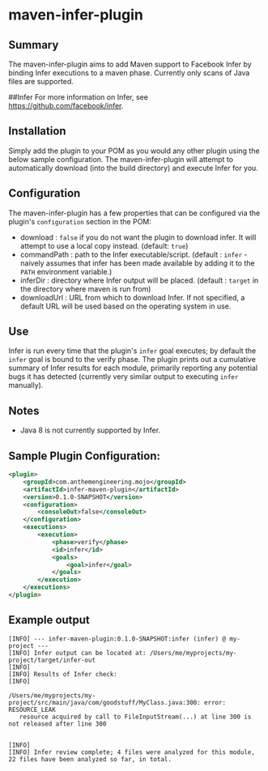 # maven-infer-plugin

## Summary
The maven-infer-plugin aims to add Maven support to Facebook Infer by binding Infer executions to a maven phase.
Currently only scans of Java files are supported.

##Infer
For more information on Infer, see https://github.com/facebook/infer.

## Installation
Simply add the plugin to your POM as you would any other plugin using the below sample configuration. The maven-infer-plugin
will attempt to automatically download (into the build directory) and execute Infer for you.

## Configuration
The maven-infer-plugin has a few properties that can be configured via the plugin's `configuration` section in the POM:

- download : `false` if you do not want the plugin to download infer. It will attempt to use a local copy instead. (default: `true`)
- commandPath : path to the Infer executable/script. (default : `infer` - naively assumes that infer has been made available by adding it to the `PATH` environment variable.)
- inferDir : directory where Infer output will be placed. (default : `target` in the directory where maven is run from)
- downloadUrl : URL from which to download Infer. If not specified, a default URL will be used based on the operating system in use.

## Use
Infer is run every time that the plugin's `infer` goal executes; by default the `infer` goal is bound
to the verify phase. The plugin prints out a cumulative summary of Infer results for each module, primarily  reporting
any potential bugs it has detected (currently very similar output to executing `infer` manually).

## Notes
- Java 8 is not currently supported by Infer.

## Sample Plugin Configuration:

```xml
<plugin>
    <groupId>com.anthemengineering.mojo</groupId>
    <artifactId>infer-maven-plugin</artifactId>
    <version>0.1.0-SNAPSHOT</version>
    <configuration>
        <consoleOut>false</consoleOut>
    </configuration>
    <executions>
        <execution>
            <phase>verify</phase>
            <id>infer</id>
            <goals>
                <goal>infer</goal>
            </goals>
        </execution>
    </executions>
</plugin>
```

## Example output

```
[INFO] --- infer-maven-plugin:0.1.0-SNAPSHOT:infer (infer) @ my-project ---
[INFO] Infer output can be located at: /Users/me/myprojects/my-project/target/infer-out
[INFO]
[INFO] Results of Infer check:
[INFO]

/Users/me/myprojects/my-project/src/main/java/com/goodstuff/MyClass.java:300: error: RESOURCE_LEAK
   resource acquired by call to FileInputStream(...) at line 300 is not released after line 300


[INFO]
[INFO] Infer review complete; 4 files were analyzed for this module, 22 files have been analyzed so far, in total.
```

